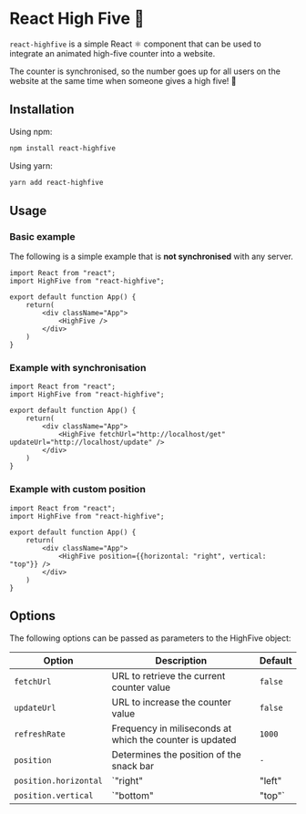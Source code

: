 # React High Five 👋
`react-highfive` is a simple React ⚛️ component that can be used to integrate an animated high-five counter into a website.  

The counter is synchronised, so the number goes up for all users on the website at the same time when someone gives a high five! 👋

## Installation
Using npm:

```bash
npm install react-highfive
```

Using yarn:

```bash
yarn add react-highfive
```

## Usage
### Basic example

The following is a simple example that is **not synchronised** with any server.
```JSX
import React from "react";
import HighFive from "react-highfive";

export default function App() {
    return(
        <div className="App">
            <HighFive />
        </div>
    )
}
```

###  Example with synchronisation

```JSX
import React from "react";
import HighFive from "react-highfive";

export default function App() {
    return(
        <div className="App">
            <HighFive fetchUrl="http://localhost/get" updateUrl="http://localhost/update" />
        </div>
    )
}
```

### Example with custom position

```JSX
import React from "react";
import HighFive from "react-highfive";

export default function App() {
    return(
        <div className="App">
            <HighFive position={{horizontal: "right", vertical: "top"}} />
        </div>
    )
}
```

## Options
The following options can be passed as parameters to the HighFive object:

| Option                | Description                                              | Default  |
|-----------------------|----------------------------------------------------------|----------|
| `fetchUrl`            | URL to retrieve the current counter value                | `false`  |
| `updateUrl`           | URL to increase the counter value                        | `false`  |
| `refreshRate`         | Frequency in miliseconds at which the counter is updated | `1000`   |
| `position`            | Determines the position of the snack bar                 | `-`      |
| `position.horizontal` | `"right" | "left" | "center"`                            | `right`  |
| `position.vertical`   | `"bottom" | "top"`                                       | `bottom` |
